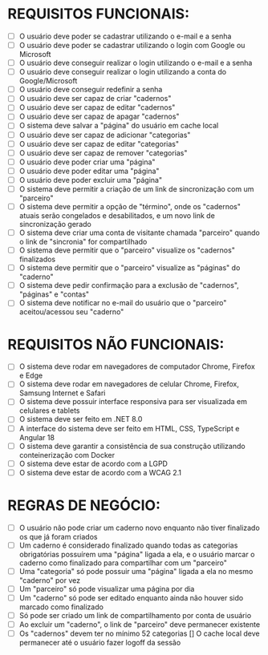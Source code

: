 # REQUISITOS FUNCIONAIS:
- [ ] O usuário deve poder se cadastrar utilizando o e-mail e a senha
- [ ] O usuário deve poder se cadastrar utilizando o login com Google ou Microsoft
- [ ] O usuário deve conseguir realizar o login utilizando o e-mail e a senha
- [ ] O usuário deve conseguir realizar o login utilizando a conta do Google/Microsoft
- [ ] O usuário deve conseguir redefinir a senha
- [ ] O usuário deve ser capaz de criar "cadernos"
- [ ] O usuário deve ser capaz de editar "cadernos"
- [ ] O usuário deve ser capaz de apagar "cadernos"
- [ ] O sistema deve salvar a "página" do usuário em cache local
- [ ] O usuário deve ser capaz de adicionar "categorias"
- [ ] O usuário deve ser capaz de editar "categorias"
- [ ] O usuário deve ser capaz de remover "categorias"
- [ ] O usuário deve poder criar uma "página"
- [ ] O usuário deve poder editar uma "página"
- [ ] O usuário deve poder excluir uma "página"
- [ ] O sistema deve permitir a criação de um link de sincronização com um "parceiro"
- [ ] O sistema deve permitir a opção de "término", onde os "cadernos" atuais serão congelados e desabilitados, e um novo link de sincronização gerado
- [ ] O sistema deve criar uma conta de visitante chamada "parceiro" quando o link de "sincronia" for compartilhado
- [ ] O sistema deve permitir que o "parceiro" visualize os "cadernos" finalizados
- [ ] O sistema deve permitir que o "parceiro" visualize as "páginas" do "caderno"
- [ ] O sistema deve pedir confirmação para a exclusão de "cadernos", "páginas" e "contas"
- [ ] O sistema deve notificar no e-mail do usuário que o "parceiro" aceitou/acessou seu "caderno"

# REQUISITOS NÃO FUNCIONAIS:
- [ ] O sistema deve rodar em navegadores de computador Chrome, Firefox e Edge
- [ ] O sistema deve rodar em navegadores de celular Chrome, Firefox, Samsung Internet e Safari
- [ ] O sistema deve possuir interface responsiva para ser visualizada em celulares e tablets
- [ ] O sistema deve ser feito em .NET 8.0
- [ ] A interface do sistema deve ser feito em HTML, CSS, TypeScript e Angular 18
- [ ] O sistema deve garantir a consistência de sua construção utilizando conteinerização com Docker
- [ ] O sistema deve estar de acordo com a LGPD
- [ ] O sistema deve estar de acordo com a WCAG 2.1

# REGRAS DE NEGÓCIO:
- [ ] O usuário não pode criar um caderno novo enquanto não tiver finalizado os que já foram criados
- [ ] Um caderno é considerado finalizado quando todas as categorias obrigatórias possuírem uma "página" ligada a ela, e o usuário marcar o caderno como finalizado para compartilhar com um "parceiro"
- [ ] Uma "categoria" só pode possuir uma "página" ligada a ela no mesmo "caderno" por vez
- [ ] Um "parceiro" só pode visualizar uma página por dia
- [ ] Um "caderno" só pode ser editado enquanto ainda não houver sido marcado como finalizado
- [ ] Só pode ser criado um link de compartilhamento por conta de usuário
- [ ] Ao excluir um "caderno", o link de "parceiro" deve permanecer existente
- [ ] Os "cadernos" devem ter no mínimo 52 categorias
[] O cache local deve permanecer até o usuário fazer logoff da sessão
